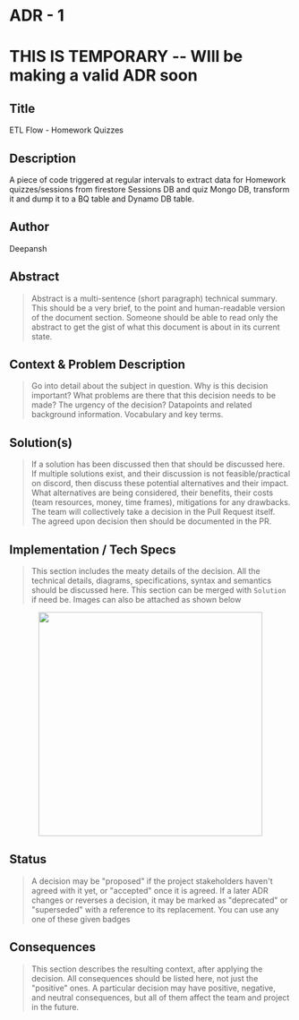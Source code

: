 # ADR - 1
# THIS IS TEMPORARY -- WIll be making a valid ADR soon

## Title
ETL Flow - Homework Quizzes

## Description
A piece of code triggered at regular intervals to extract data for Homework quizzes/sessions from firestore Sessions DB and quiz Mongo DB, transform it and dump it to a BQ table and Dynamo DB table.

## Author
Deepansh

## Abstract
> Abstract is a multi-sentence (short paragraph) technical summary. This should be a very brief, to the point and human-readable version of the document section. Someone should be able to read only the abstract to get the gist of what this document is about in its current state.

## Context & Problem Description
> Go into detail about the subject in question. Why is this decision important? What problems are there that this decision needs to be made? The urgency of the decision? Datapoints and related background information. Vocabulary and key terms.

## Solution(s)
> If a solution has been discussed then that should be discussed here. If multiple solutions exist, and their discussion is not feasible/practical on discord, then discuss these potential alternatives and their impact.
> What alternatives are being considered, their benefits, their costs (team resources, money, time frames), mitigations for any drawbacks. The team will collectively take a decision in the Pull Request itself. The agreed upon decision then should be documented in the PR.

## Implementation / Tech Specs
> This section includes the meaty details of the decision. All the technical details, diagrams, specifications, syntax and semantics should be discussed here.
> This section can be merged with `Solution` if need be. Images can also be attached as shown below

<!-- ![](logo.jpeg) -->
<p align="center">
  <img src="/tempReferenceDiagram.webp" width="400">
</p>

## Status
> A decision may be "proposed" if the project stakeholders haven't agreed with it yet, or "accepted" once it is agreed. If a later ADR changes or reverses a decision, it may be marked as "deprecated" or "superseded" with a reference to its replacement. You can use any one of these given badges

<Badge text="PROPOSED"/>
<Badge text="ACCEPTED"/>
<Badge text="DEPRECATED" type="error"/>
<Badge text="SUPERSEDED"type="warning"/>

## Consequences
> This section describes the resulting context, after applying the decision. All consequences should be listed here, not just the "positive" ones. A particular decision may have positive, negative, and neutral consequences, but all of them affect the team and project in the future.
